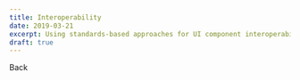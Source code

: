 ```yaml
---
title: Interoperability
date: 2019-03-21
excerpt: Using standards-based approaches for UI component interoperability
draft: true
---
```


Back

[basscss]: https://github.com/basscss/basscss
[tachyons]: https://tachyons.io/
[styled system]: https://styled-system.com
[theme specification]: https://system-ui.com/theme/
[styled components]: https://styled-components.com
[emotion]: https://emotion.sh
